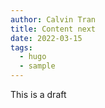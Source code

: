 ```yaml
---
author: Calvin Tran
title: Content next
date: 2022-03-15
tags:
  - hugo
  - sample
---
```

This is a draft